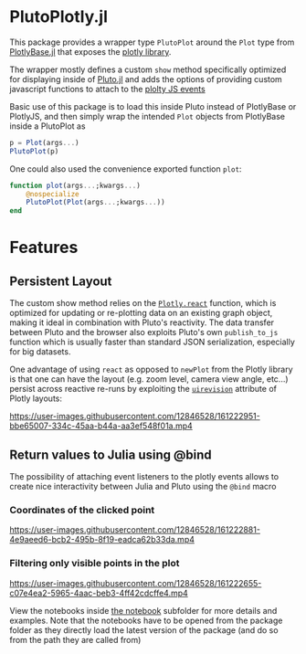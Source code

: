 # PlutoPlotly.jl

This package provides a wrapper type `PlutoPlot` around the `Plot` type from [PlotlyBase.jl](https://github.com/sglyon/PlotlyBase.jl) that exposes the [plotly library](https://plotly.com/julia/).

The wrapper mostly defines a custom `show` method specifically optimized for displaying inside of [Pluto.jl](https://github.com/fonsp/Pluto.jl/) and adds the options of providing custom javascript functions to attach to the [plolty JS events](https://plotly.com/javascript/plotlyjs-events/) 

Basic use of this package is to load this inside Pluto instead of PlotlyBase or PlotlyJS, and then simply wrap the intended `Plot` objects from PlotlyBase inside a PlutoPlot as
```julia
p = Plot(args...)
PlutoPlot(p)
```

One could also used the convenience exported function `plot`:
```julia	
function plot(args...;kwargs...) 
	@nospecialize
	PlutoPlot(Plot(args...;kwargs...))
end
```

# Features

## Persistent Layout

The custom show method relies on the [`Plotly.react`](https://plotly.com/javascript/plotlyjs-function-reference/#plotlyreact) function, which is optimized for updating or re-plotting data on an existing graph object, making it ideal in combination with Pluto's reactivity. The data transfer between Pluto and the browser also exploits Pluto's own `publish_to_js` function which is usually faster than standard JSON serialization, especially for big datasets.

One advantage of using `react` as opposed to `newPlot` from the Plotly library is that one can have the layout (e.g. zoom level, camera view angle, etc...) persist across reactive re-runs by exploiting the [`uirevision`](https://plotly.com/javascript/uirevision/) attribute of Plotly layouts:

https://user-images.githubusercontent.com/12846528/161222951-bbe65007-334c-45aa-b44a-aa3ef548f01a.mp4

## Return values to Julia using @bind

The possibility of attaching event listeners to the plotly events allows to create nice interactivity between Julia and Pluto using the `@bind` macro

### Coordinates of the clicked point

https://user-images.githubusercontent.com/12846528/161222881-4e9aeed6-bcb2-495b-8f19-eadca62b33da.mp4

### Filtering only visible points in the plot

https://user-images.githubusercontent.com/12846528/161222655-c07e4ea2-5965-4aac-beb3-4ff42cdcffe4.mp4

View the notebooks inside [the notebook](./notebooks/) subfolder for more details and examples. Note that the notebooks have to be opened from the package folder as they directly load the latest version of the package (and do so from the path they are called from)
